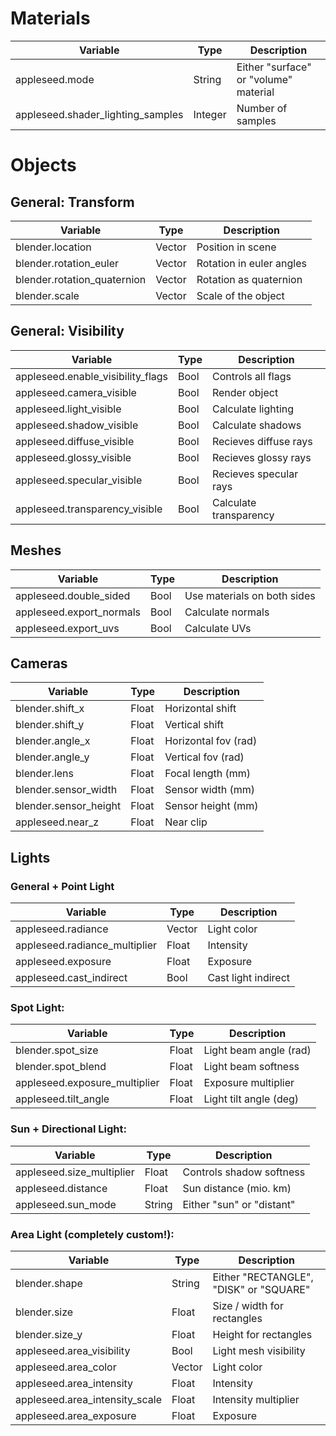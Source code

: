 # Materials
Variable | Type | Description
--- | --- | ---
appleseed.mode | String | Either "surface" or "volume" material
appleseed.shader_lighting_samples | Integer | Number of samples

# Objects

## General: Transform
Variable | Type | Description
--- | --- | ---
blender.location | Vector | Position in scene
blender.rotation_euler | Vector | Rotation in euler angles
blender.rotation_quaternion | Vector | Rotation as quaternion
blender.scale | Vector | Scale of the object

## General: Visibility
Variable | Type | Description
--- | --- | ---
appleseed.enable_visibility_flags | Bool | Controls all flags
appleseed.camera_visible | Bool | Render object
appleseed.light_visible | Bool | Calculate lighting
appleseed.shadow_visible | Bool | Calculate shadows
appleseed.diffuse_visible | Bool | Recieves diffuse rays
appleseed.glossy_visible | Bool | Recieves glossy rays
appleseed.specular_visible | Bool | Recieves specular rays
appleseed.transparency_visible | Bool | Calculate transparency

## Meshes
Variable | Type | Description
--- | --- | ---
appleseed.double_sided | Bool | Use materials on both sides
appleseed.export_normals | Bool | Calculate normals
appleseed.export_uvs | Bool | Calculate UVs

## Cameras
Variable | Type | Description
--- | --- | ---
blender.shift_x | Float | Horizontal shift
blender.shift_y | Float | Vertical shift
blender.angle_x | Float | Horizontal fov (rad)
blender.angle_y | Float | Vertical fov (rad)
blender.lens | Float | Focal length (mm)
blender.sensor_width | Float | Sensor width (mm)
blender.sensor_height | Float | Sensor height (mm)
appleseed.near_z | Float | Near clip

## Lights

### General + Point Light
Variable | Type | Description
--- | --- | ---
appleseed.radiance | Vector | Light color
appleseed.radiance_multiplier | Float | Intensity
appleseed.exposure | Float | Exposure
appleseed.cast_indirect | Bool | Cast light indirect

### Spot Light:
Variable | Type | Description
--- | --- | ---
blender.spot_size | Float | Light beam angle (rad)
blender.spot_blend | Float | Light beam softness
appleseed.exposure_multiplier | Float | Exposure multiplier
appleseed.tilt_angle | Float | Light tilt angle (deg)

### Sun + Directional Light:
Variable | Type | Description
--- | --- | ---
appleseed.size_multiplier | Float | Controls shadow softness
appleseed.distance | Float | Sun distance (mio. km)
appleseed.sun_mode | String | Either "sun" or "distant"

### Area Light (completely custom!):
Variable | Type | Description
--- | --- | ---
blender.shape | String | Either "RECTANGLE", "DISK" or "SQUARE"
blender.size | Float | Size / width for rectangles
blender.size_y | Float | Height for rectangles
appleseed.area_visibility | Bool | Light mesh visibility
appleseed.area_color | Vector | Light color
appleseed.area_intensity | Float | Intensity
appleseed.area_intensity_scale | Float | Intensity multiplier
appleseed.area_exposure | Float | Exposure
